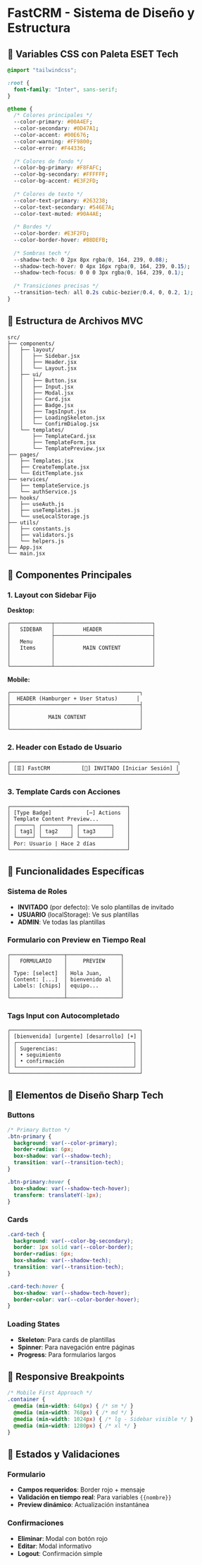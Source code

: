 # FastCRM - Sistema de Diseño y Estructura

## 🎨 Variables CSS con Paleta ESET Tech

```css
@import "tailwindcss";

:root {
  font-family: "Inter", sans-serif;
}

@theme {
  /* Colores principales */
  --color-primary: #00A4EF;
  --color-secondary: #0D47A1;
  --color-accent: #00E676;
  --color-warning: #FF9800;
  --color-error: #F44336;
  
  /* Colores de fondo */
  --color-bg-primary: #F8FAFC;
  --color-bg-secondary: #FFFFFF;
  --color-bg-accent: #E3F2FD;
  
  /* Colores de texto */
  --color-text-primary: #263238;
  --color-text-secondary: #546E7A;
  --color-text-muted: #90A4AE;
  
  /* Bordes */
  --color-border: #E3F2FD;
  --color-border-hover: #BBDEFB;
  
  /* Sombras tech */
  --shadow-tech: 0 2px 8px rgba(0, 164, 239, 0.08);
  --shadow-tech-hover: 0 4px 16px rgba(0, 164, 239, 0.15);
  --shadow-tech-focus: 0 0 0 3px rgba(0, 164, 239, 0.1);
  
  /* Transiciones precisas */
  --transition-tech: all 0.2s cubic-bezier(0.4, 0, 0.2, 1);
}
```

## 📁 Estructura de Archivos MVC

```
src/
├── components/
│   ├── layout/
│   │   ├── Sidebar.jsx
│   │   ├── Header.jsx
│   │   └── Layout.jsx
│   ├── ui/
│   │   ├── Button.jsx
│   │   ├── Input.jsx
│   │   ├── Modal.jsx
│   │   ├── Card.jsx
│   │   ├── Badge.jsx
│   │   ├── TagsInput.jsx
│   │   ├── LoadingSkeleton.jsx
│   │   └── ConfirmDialog.jsx
│   └── templates/
│       ├── TemplateCard.jsx
│       ├── TemplateForm.jsx
│       └── TemplatePreview.jsx
├── pages/
│   ├── Templates.jsx
│   ├── CreateTemplate.jsx
│   └── EditTemplate.jsx
├── services/
│   ├── templateService.js
│   └── authService.js
├── hooks/
│   ├── useAuth.js
│   ├── useTemplates.js
│   └── useLocalStorage.js
├── utils/
│   ├── constants.js
│   ├── validators.js
│   └── helpers.js
├── App.jsx
└── main.jsx
```

## 🎯 Componentes Principales

### 1. Layout con Sidebar Fijo

**Desktop:**
```
┌─────────────┬───────────────────────────────┐
│   SIDEBAR   │         HEADER                │
│             ├───────────────────────────────┤
│   Menu      │                               │
│   Items     │         MAIN CONTENT          │
│             │                               │
│             │                               │
└─────────────┴───────────────────────────────┘
```

**Mobile:**
```
┌─────────────────────────────────────────┐
│  HEADER (Hamburger + User Status)      │
├─────────────────────────────────────────┤
│                                         │
│            MAIN CONTENT                 │
│                                         │
└─────────────────────────────────────────┘
```

### 2. Header con Estado de Usuario

```
┌─────────────────────────────────────────────────────┐
│ [☰] FastCRM          [🔄] INVITADO [Iniciar Sesión] │
└─────────────────────────────────────────────────────┘
```

### 3. Template Cards con Acciones

```
┌─────────────────────────────────────┐
│ [Type Badge]           [⋯] Actions  │
│ Template Content Preview...         │
│ ┌─────┐ ┌─────────┐ ┌──────────┐    │
│ │ tag1│ │ tag2    │ │ tag3     │    │
│ └─────┘ └─────────┘ └──────────┘    │
│ Por: Usuario | Hace 2 días          │
└─────────────────────────────────────┘
```

## 🔧 Funcionalidades Específicas

### Sistema de Roles
- **INVITADO** (por defecto): Ve solo plantillas de invitado
- **USUARIO** (localStorage): Ve sus plantillas
- **ADMIN**: Ve todas las plantillas

### Formulario con Preview en Tiempo Real
```
┌─────────────────┬─────────────────┐
│   FORMULARIO    │     PREVIEW     │
│                 │                 │
│ Type: [select]  │ Hola Juan,      │
│ Content: [...]  │ bienvenido al   │
│ Labels: [chips] │ equipo...       │
│                 │                 │
└─────────────────┴─────────────────┘
```

### Tags Input con Autocompletado
```
┌─────────────────────────────────────────┐
│ [bienvenida] [urgente] [desarrollo] [+] │
│ ┌─────────────────────────────────────┐ │
│ │ Sugerencias:                        │ │
│ │ • seguimiento                       │ │
│ │ • confirmación                      │ │
│ └─────────────────────────────────────┘ │
└─────────────────────────────────────────┘
```

## 🎨 Elementos de Diseño Sharp Tech

### Buttons
```css
/* Primary Button */
.btn-primary {
  background: var(--color-primary);
  border-radius: 6px;
  box-shadow: var(--shadow-tech);
  transition: var(--transition-tech);
}

.btn-primary:hover {
  box-shadow: var(--shadow-tech-hover);
  transform: translateY(-1px);
}
```

### Cards
```css
.card-tech {
  background: var(--color-bg-secondary);
  border: 1px solid var(--color-border);
  border-radius: 6px;
  box-shadow: var(--shadow-tech);
  transition: var(--transition-tech);
}

.card-tech:hover {
  box-shadow: var(--shadow-tech-hover);
  border-color: var(--color-border-hover);
}
```

### Loading States
- **Skeleton**: Para cards de plantillas
- **Spinner**: Para navegación entre páginas
- **Progress**: Para formularios largos

## 📱 Responsive Breakpoints

```css
/* Mobile First Approach */
.container {
  @media (min-width: 640px) { /* sm */ }
  @media (min-width: 768px) { /* md */ }
  @media (min-width: 1024px) { /* lg - Sidebar visible */ }
  @media (min-width: 1280px) { /* xl */ }
}
```

## 🚦 Estados y Validaciones

### Formulario
- **Campos requeridos**: Border rojo + mensaje
- **Validación en tiempo real**: Para variables `{{nombre}}`
- **Preview dinámico**: Actualización instantánea

### Confirmaciones
- **Eliminar**: Modal con botón rojo
- **Editar**: Modal informativo
- **Logout**: Confirmación simple


